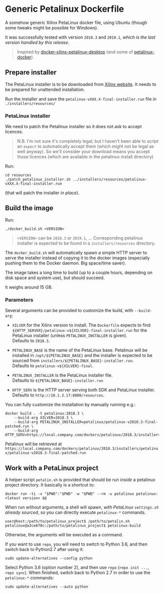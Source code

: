 # Generic Petalinux Dockerfile

A somehow generic Xilinx PetaLinux docker file, using Ubuntu (though some tweaks might be possible for Windows).

It was successfully tested with version `2018.3` and `2019.1`, *which is the last version handled by this release*.

>Inspired by [docker-xilinx-petalinux-desktop](https://github.com/JamesAnthonyLow/docker-xilinx-petalinux-desktop) (and some of [petalinux-docker](https://github.com/xaljer/petalinux-docker)).

## Prepare installer

The PetaLinux installer is to be downloaded from [Xilinx website](https://www.xilinx.com/support/download/index.html/content/xilinx/en/downloadNav/embedded-design-tools.html). It needs to be prepared for unattended installation.

Run the installer and save the `petalinux-vXXX.X-final-installer.run` file in `./installers/resources/`

### PetaLinux installer

We need to patch the Petalinux installer so it does not ask to accept licences.

> N.B. I'm not sure it's completely legal; but I haven't been able to script an `expect` to automatically accept them (which might not be legal as well anyway). So we'll consider your download means you accept those licences (which are available in the petalinux install directory)

Run:

    cd resources
    ./patch_petalinux_installer.sh ../installers/resources/petalinux-vXXX.X-final-installer.run

(that will patch the installer *in place*).

## Build the image

Run:

    ./docker_build.sh <VERSION>

> `<VERSION>` can be `2018.3` or `2019.1`, ...
> Corresponding petalinux installer is expected to be found in a `installers/resources` directory.

The `docker_build.sh` will automatically spawn a simple HTTP server to serve the installer instead of copying it to the docker images (especially pushing them to the Docker daemon. Big space/time saver).

The image takes a long time to build (up to a couple hours, depending on disk space and system use), but should succeed.

It weighs around 15 GB.

### Parameters

Several arguments can be provided to customize the build, with `--build-arg`:

* `XILVER` for the Xilinx version to install. The `Dockerfile` expects to find `${HTTP_SERVER}/petalinux-v${XILVER}-final-installer.run` for the PetaLinux installer (unless `PETALINUX_INSTALLER` is given).
<br/>Defaults to `2018.3`.

* `PETALINUX_BASE` is the name of the PetaLinux base. Petalinux will be installed in `/opt/${PETALINUX_BASE}` and the installer is expected to be sourced from `installers/${PETALINUX_BASE}-installer.run`.
<br/>Defaults to `petalinux-v${XILVER}-final`.

* `PETALINUX_INSTALLER` is the PetaLinux installer file.
<br/>Defaults to `${PETALINUX_BASE}-installer.run`

* `HTTP_SERV` is the HTTP server serving both SDK and PetaLinux installer.
<br/>Defaults to `http://10.1.3.17:8000/resources`.

You can fully customize the installation by manually running e.g.:

    docker build . -t petalinux:2018.3 \
        --build-arg XILVER=2018.3 \
        --build-arg PETALINUX_INSTALLER=petalinux/petalinux-v2018.3-final-patched.run \
        --build-arg HTTP_SERV=https://local.company.com/dockers/petalinux/2018.3/installers

Petalinux will be retrieved at `https://local.company.com/dockers/petalinux/2018.3/installers/petalinux/petalinux-v2018.3-final-patched.run`

## Work with a PetaLinux project

A helper script `petalin.sh` is provided that should be run *inside* a petalinux project directory. It basically is a shortcut to:

    docker run -ti -v "$PWD":"$PWD" -w "$PWD" --rm -u petalinux petalinux:<latest version> $@

When run without arguments, a shell will spawn, *with PetaLinux `settings.sh` already sourced*, so you can directly execute `petalinux-*` commands.

    user@host:/path/to/petalinux_project$ /path/to/petalin.sh
    petalinux@a3ce6f8c:/path/to/petalinux_project$ petalinux-build

Otherwise, the arguments will be executed as a command.

If you want to use `repo`, you will need to switch to Python 3.6, and then
switch back to Python2.7 after using it:

```
sudo update-alternatives --config python
```

Select Python 3.6 (option number 2), and then use `repo` (`repo init ...`, `repo sync`). When finished, switch back to Python 2.7
in order to use the `petalinux-*` commands:

```
sudo update-alternatives --auto python
```
